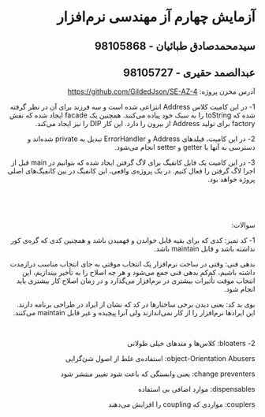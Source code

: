 <div dir="rtl">

# آزمایش چهارم آز مهندسی نرم‌افزار

## سیدمحمدصادق طبائیان - 98105868

## عبدالصمد حقیری - 98105727


آدرس مخزن پروژه: https://github.com/GildedJson/SE-AZ-4


1- در این کامیت کلاس Address انتزاعی شده است و سه فرزند برای آن در نظر گرفته شده که toString را به سبک خود پیاده می‌کنند. همچنین یک facade ایجاد شده که نقش factory برای تولید Address از بیرون را دارد. این کار DIP را نیز ایجاد می‌کند.

2- در این کامیت، فیلدهای Address و ErrorHandler تبدیل به private شده‌اند و دسترسی به آنها با getter و setter انجام می‌شود.

3- در این کامیت یک فایل کانفیگ برای لاگ گرفتن ایجاد شده که بتوانیم در main قبل از اجرا لاگ گرفتن را فعال کنیم. در یک پروژه‌ی واقعی، این کانفیگ در بین کانفیگ‌های اصلی پروژه خواهد بود.

&nbsp;

&nbsp;

سوالات:

1- کد تمیز: کدی که برای بقیه قابل خواندن و فهمیدن باشد و همچنین کدی که گره‌ی کور نداشته باشد و قابل maintain باشد.

بدهی فنی: وقتی در ساخت نرم‌افزار یک انتخاب موقتی به جای انتخاب مناسب درازمدت داشته باشیم، کم‌کم بدهی فنی جمع می‌شود و هر چه اصلاح را به تأخیر بیندازیم، این انتخاب موقت تأثیرات بیشتری در نرم‌افزار می‌گذارد و در زمان اصلاح کار بیشتری باید انجام شود.

بوی بد کد: یعنی دیدن برخی ساختارها در کد که نشان از ایراد در طراحی برنامه دارند. این ایرادها نرم‌افزار را از کار نمی‌اندازند ولی آنرا پیچیده و غیر قابل maintain می‌کنند.

&nbsp;

2- bloaters: کلاس‌ها و متدهای خیلی طولانی

object-Orientation Abusers: استفاده‌ی غلط از اصول شئ‌گرایی

change preventers: یعنی وابستگی که باعث شود تغییر منتشر شود

dispensables: موارد اضافی بی استفاده

couplers: مواردی که coupling را افزایش می‌دهند

</div>